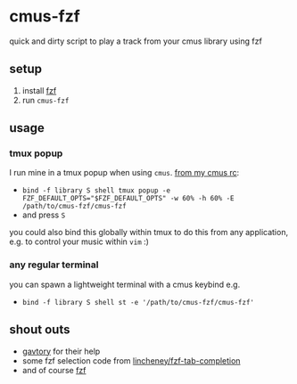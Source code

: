 # cmus-fzf

quick and dirty script to play a track from your cmus library using fzf


## setup

1. install [fzf](https://github.com/junegunn/fzf)
2. run `cmus-fzf`


## usage

### tmux popup

I run mine in a tmux popup when using `cmus`. [from my cmus rc](https://github.com/itsjfx/dotfiles/blob/master/.config/cmus/rc#L8):
* `bind -f library S shell tmux popup -e FZF_DEFAULT_OPTS="$FZF_DEFAULT_OPTS" -w 60% -h 60% -E /path/to/cmus-fzf/cmus-fzf`
* and press `S`

you could also bind this globally within tmux to do this from any application, e.g. to control your music within `vim` :)

### any regular terminal

you can spawn a lightweight terminal with a cmus keybind e.g.
* `bind -f library S shell st -e '/path/to/cmus-fzf/cmus-fzf'`


## shout outs

* [gavtory](https://github.com/gavtroy) for their help
* some fzf selection code from [lincheney/fzf-tab-completion](https://github.com/lincheney/fzf-tab-completion)
* and of course [fzf](https://github.com/junegunn/fzf)

